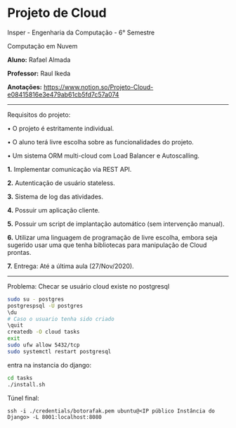 # Projeto de Cloud

Insper - Engenharia da Computação - 6° Semestre

Computação em Nuvem

**Aluno:** Rafael Almada

**Professor:** Raul Ikeda

**Anotações:** https://www.notion.so/Projeto-Cloud-e08415816e3e479ab61cb5fd7c57a074

_____

Requisitos do projeto:

  • O projeto é estritamente individual.
  
  • O aluno terá livre escolha sobre as funcionalidades do projeto.
  
  • Um sistema ORM multi-cloud com Load Balancer e Autoscalling.
  
  **1.** Implementar comunicação via REST API.

  **2.** Autenticação de usuário stateless.

  **3.** Sistema de log das atividades.

  **4.** Possuir um aplicação cliente.

  **5.** Possuir um script de implantação automático (sem intervenção manual).

  **6.** Utilizar uma linguagem de programação de livre escolha, embora seja sugerido usar uma que tenha
  bibliotecas para manipulação de Cloud prontas.

  **7.** Entrega: Até a última aula (27/Nov/2020).

___

Problema: Checar se usuário cloud existe no postgresql

```sh
sudo su - postgres
postgrespsql -U postgres
\du
# Caso o usuario tenha sido criado
\quit
createdb -O cloud tasks
exit
sudo ufw allow 5432/tcp
sudo systemctl restart postgresql
```
entra na instancia do django:

```sh
cd tasks
./install.sh
```

Túnel final:
```
ssh -i ./credentials/botorafak.pem ubuntu@<IP público Instância do Django> -L 8001:localhost:8080
```
